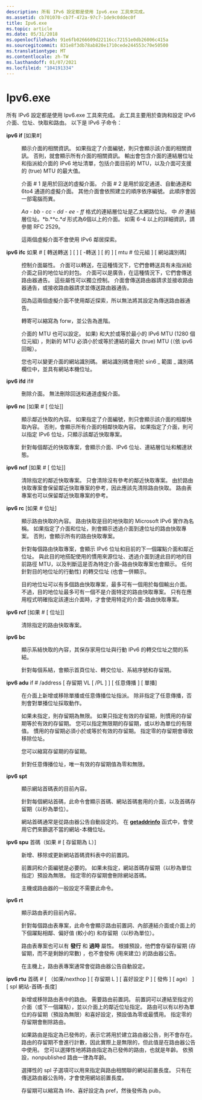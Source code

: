 ```yaml
---
description: 所有 IPv6 設定都是使用 Ipv6.exe 工具來完成。
ms.assetid: cb701070-cb7f-472a-97c7-1de9c0ddec0f
title: Ipv6.exe
ms.topic: article
ms.date: 05/31/2018
ms.openlocfilehash: 91e6fb0266609d22116cc72151e0db26006c415a
ms.sourcegitcommit: 831e8f3db78ab820e1710cede244553c70e50500
ms.translationtype: MT
ms.contentlocale: zh-TW
ms.lasthandoff: 01/07/2021
ms.locfileid: "104191334"
---
```

# <a name="ipv6exe"></a>Ipv6.exe

所有 IPv6 設定都是使用 Ipv6.exe 工具來完成。 此工具主要用於查詢和設定 IPv6 介面、位址、快取和路由。 以下是 IPv6 子命令：

<dl> <dt>

<span id="ipv6_if__if__"></span><span id="IPV6_IF__IF__"></span>**ipv6 if** \[如果\#\]
</dt> <dd>

顯示介面的相關資訊。 如果指定了介面編號，則只會顯示該介面的相關資訊。 否則，就會顯示所有介面的相關資訊。 輸出會包含介面的連結層位址和指派給介面的 IPv6 地址清單，包括介面目前的 MTU，以及介面可支援的 (true) MTU 的最大值。

介面 \# 1 是用於回送的虛擬介面。 介面 \# 2 是用於設定通道、自動通道和6to4 通道的虛擬介面。 其他介面會依照建立的順序依序編號。 此順序會因一部電腦而異。

*Aa* - *bb* - *cc* - *dd* - *ee* - *ff* 格式的連結層位址是乙太網路位址。 中 *的* 連結層位址。*b.**c.**d* 形式為6個以上的介面。 如需 6-4 以上的詳細資訊，請參閱 RFC 2529。

這兩個虛擬介面不會使用 IPv6 鄰居探索。

</dd> <dt>

<span id="ipv6_ifc_if___forwards___advertises___-forwards___-advertises___mtu__bytes___site_site-identifier_"></span><span id="IPV6_IFC_IF___FORWARDS___ADVERTISES___-FORWARDS___-ADVERTISES___MTU__BYTES___SITE_SITE-IDENTIFIER_"></span>**ipv6 ifc** 如果 \# \[ 轉送轉送 \] \[ \] \[ -轉送 \] \[ 的 \] \[ mtu \# 位元組 \] \[ 網站識別碼\]
</dt> <dd>

控制介面屬性。 介面可以轉送，在這種情況下，它們會轉送具有未指派給介面之目的地位址的封包。 介面可以是廣告，在這種情況下，它們會傳送路由器通告。 這些屬性可以獨立控制。 介面會傳送路由器請求並接收路由器通告，或接收路由器請求並傳送路由器通告。

因為這兩個虛擬介面不使用鄰近探索，所以無法將其設定為傳送路由器通告。

轉寄可以縮寫為 forw，並公告為進階。

介面的 MTU 也可以設定。 如果) 和大於或等於最小的 IPv6 MTU (1280 個位元組) ，則新的 MTU 必須小於或等於連結的最大 (true) MTU (（依 ipv6 回報）。

您也可以變更介面的網站識別碼。 網站識別碼會用於 sin6 \_ 範圍 \_ 識別碼欄位中，並具有網站本機位址。

</dd> <dt>

<span id="ipv6_ifd_if_"></span><span id="IPV6_IFD_IF_"></span>**ipv6 ifd** if\#
</dt> <dd>

刪除介面。 無法刪除回送和通道虛擬介面。

</dd> <dt>

<span id="ipv6_nc__if___address__"></span><span id="IPV6_NC__IF___ADDRESS__"></span>**ipv6 nc** \[如果 \# \[ 位址\]\]
</dt> <dd>

顯示鄰近快取的內容。 如果指定了介面編號，則只會顯示該介面的相鄰快取內容。 否則，會顯示所有介面的相鄰快取內容。 如果指定了介面，則可以指定 IPv6 位址，只顯示該鄰近快取專案。

針對每個鄰近的快取專案，會顯示介面、IPv6 位址、連結層位址和觸達狀態。

</dd> <dt>

<span id="ipv6_ncf__if___address__"></span><span id="IPV6_NCF__IF___ADDRESS__"></span>**ipv6 ncf** \[如果 \# \[ 位址\]\]
</dt> <dd>

清除指定的鄰近快取專案。 只會清除沒有參考的鄰近快取專案。 由於路由快取專案會保留鄰近快取專案的參考，因此應該先清除路由快取。 路由表專案也可以保留鄰近快取專案的參考。

</dd> <dt>

<span id="ipv6_rc__if__address_"></span><span id="IPV6_RC__IF__ADDRESS_"></span>**ipv6 rc** \[如果 \# 位址\]
</dt> <dd>

顯示路由快取的內容。 路由快取是目的地快取的 Microsoft IPv6 實作為名稱。 如果指定了介面和位址，則會顯示透過介面到達位址的路由快取專案。 否則，會顯示所有的路由快取專案。

針對每個路由快取專案，會顯示 IPv6 位址和目前的下一個躍點介面和鄰近位址。 與此目的地搭配使用的慣用來源位址、透過介面到達此目的地的目前路徑 MTU，以及判斷這是否為特定介面–路由快取專案也會顯示。 任何針對目的地位址的行動性) 的轉交位址 (也會一併顯示。

目的地位址可以有多個路由快取專案，最多可有一個用於每個輸出介面。 不過，目的地位址最多可有一個不是介面特定的路由快取專案。 只有在應用程式明確指定該連出介面時，才會使用特定的介面-路由快取專案。

</dd> <dt>

<span id="ipv6_rcf__if___address__"></span><span id="IPV6_RCF__IF___ADDRESS__"></span>**ipv6 rcf** \[如果 \# \[ 位址\]\]
</dt> <dd>

清除指定的路由快取專案。

</dd> <dt>

<span id="ipv6_bc"></span><span id="IPV6_BC"></span>**ipv6 bc**
</dt> <dd>

顯示系結快取的內容，其保存家用位址與行動 IPv6 的轉交位址之間的系結。

針對每個系結，會顯示首頁位址、轉交位址、系結序號和存留期。

</dd> <dt>

<span id="ipv6_adu_if__address__lifetime_VL__PL____anycast___unicast_"></span><span id="ipv6_adu_if__address__lifetime_vl__pl____anycast___unicast_"></span><span id="IPV6_ADU_IF__ADDRESS__LIFETIME_VL__PL____ANYCAST___UNICAST_"></span>**ipv6 adu** if \# /address \[ 存留期 VL \[ /PL \] \] \[ 任意傳播 \] \[ 單播\]
</dt> <dd>

在介面上新增或移除單播或任意傳播位址指派。 除非指定了任意傳播，否則會對單播位址採取動作。

如果未指定，則存留期為無限。 如果只指定有效的存留期，則慣用的存留期等於有效的存留期。 您可以指定無限期的存留期，或以秒為單位的有限值。 慣用的存留期必須小於或等於有效的存留期。 指定零的存留期會導致移除位址。

您可以縮寫存留期的存留期。

針對任意傳播位址，唯一有效的存留期值為零和無限。

</dd> <dt>

<span id="ipv6_spt"></span><span id="IPV6_SPT"></span>**ipv6 spt**
</dt> <dd>

顯示網站首碼表的目前內容。

針對每個網站首碼，此命令會顯示首碼、網站首碼套用的介面，以及首碼存留期（以秒為單位）。

網站首碼通常是從路由器公告自動設定的。 在 [**getaddrinfo**](/windows/desktop/api/Ws2tcpip/nf-ws2tcpip-getaddrinfo) 函式中，會使用它們來篩選不當的網站-本機位址。

</dd> <dt>

<span id="ipv6_spu_prefix_if___lifetime_L_"></span><span id="ipv6_spu_prefix_if___lifetime_l_"></span><span id="IPV6_SPU_PREFIX_IF___LIFETIME_L_"></span>**ipv6 spu** 首碼（如果 \# \[ 存留期為 L）\]
</dt> <dd>

新增、移除或更新網站首碼資料表中的前置詞。

前置詞和介面編號是必要的。 如果未指定，網站首碼存留期（以秒為單位指定）預設為無限。 指定零的存留期會刪除網站首碼。

主機或路由器的一般設定不需要此命令。

</dd> <dt>

<span id="ipv6_rt"></span><span id="IPV6_RT"></span>**ipv6 rt**
</dt> <dd>

顯示路由表的目前內容。

針對每個路由表專案，此命令會顯示路由前置詞、內部連結介面或介面上的下個躍點相鄰、偏好值 (較小的) 和存留期（以秒為單位）。

路由表專案也可以有 **發行** 和 **過時** 屬性。 根據預設，他們會存留存留期 (存留期，而不是剩餘的常數) ，也不會發佈 (用來建立) 的路由器公告。

在主機上，路由表專案通常會從路由器公告自動設定。

</dd> <dt>

<span id="ipv6_rtu_prefix_if___nexthop___lifetime_L___preference_P___publish___age___spl_site-prefix-length_"></span><span id="ipv6_rtu_prefix_if___nexthop___lifetime_l___preference_p___publish___age___spl_site-prefix-length_"></span><span id="IPV6_RTU_PREFIX_IF___NEXTHOP___LIFETIME_L___PREFERENCE_P___PUBLISH___AGE___SPL_SITE-PREFIX-LENGTH_"></span>**ipv6 rtu** 首碼 \# \[ （如果/nexthop \] \[ 存留期 L \] \[ 喜好設定 P \] \[ 發佈 \] \[ age） \] \[ spl 網站-首碼-長度\]
</dt> <dd>

新增或移除路由表中的路由。 需要路由前置詞。 前置詞可以連結至指定的介面（或下一個躍點），並以介面上的鄰近位址指定。 路由可以有以秒為單位的存留期（預設為無限）和喜好設定，預設值為零或最慣用。 指定零的存留期會刪除路由。

如果路由是指定為已發佈的，表示它將用於建立路由器公告，則不會存在。 路由的存留期不會進行計數，因此實際上是無限的，但此值是在路由器公告中使用。 您可以選擇性地將路由指定為已發佈的路由，也就是年齡。 依預設，nonpublished 路由一律為年齡。

選擇性的 spl 子選項可以用來指定與路由相關聯的網站前置長度。 只有在傳送路由器公告時，才會使用網站前置長度。

存留期可以縮寫為 life、喜好設定為 pref，然後發佈為 pub。

</dd> </dl>

 

 



